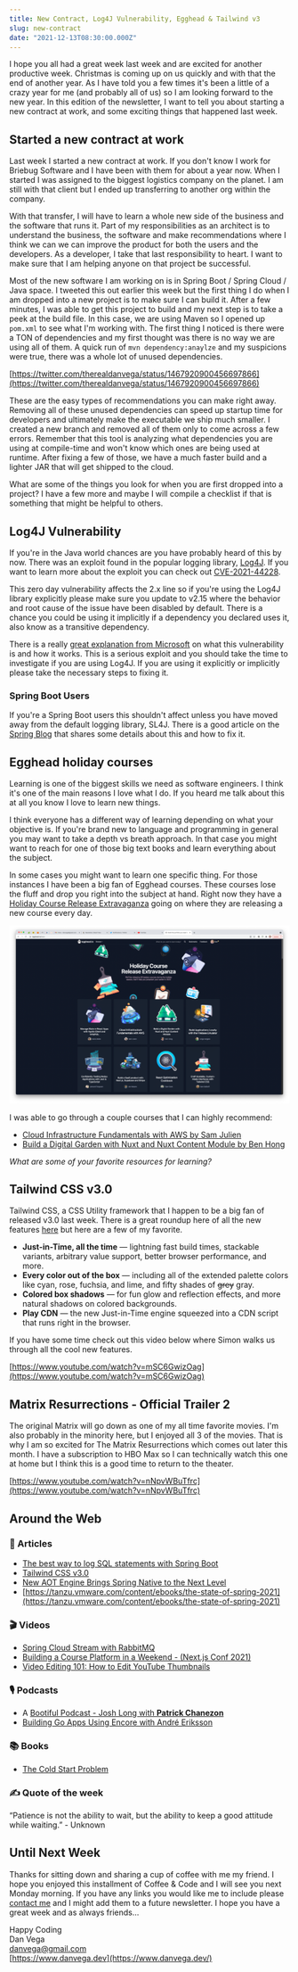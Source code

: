 ```yaml
---
title: New Contract, Log4J Vulnerability, Egghead & Tailwind v3
slug: new-contract
date: "2021-12-13T08:30:00.000Z"
---
```


I hope you all had a great week last week and are excited for another productive week. Christmas is coming up on us quickly and with that the end of another year. As I have told you a few times it's been a little of a crazy year for me (and probably all of us) so I am looking forward to the new year. In this edition of the newsletter, I want to tell you about starting a new contract at work, and some exciting things that happened last week.

## Started a new contract at work

Last week I started a new contract at work. If you don't know I work for Briebug Software and I have been with them for about a year now. When I started I was assigned to the biggest logistics company on the planet. I am still with that client but I ended up transferring to another org within the company.

With that transfer, I will have to learn a whole new side of the business and the software that runs it. Part of my responsibilities as an architect is to understand the business, the software and make recommendations where I think we can we can improve the product for both the users and the developers. As a developer, I take that last responsibility to heart. I want to make sure that I am helping anyone on that project be successful.

Most of the new software I am working on is in Spring Boot / Spring Cloud / Java space. I tweeted this out earlier this week but the first thing I do when I am dropped into a new project is to make sure I can build it. After a few minutes, I was able to get this project to build and my next step is to take a peek at the build file. In this case, we are using Maven so I opened up `pom.xml` to see what I'm working with. The first thing I noticed is there were a TON of dependencies and my first thought was there is no way we are using all of them. A quick run of `mvn dependency:anaylze` and my suspicions were true, there was a whole lot of unused dependencies.

[https://twitter.com/therealdanvega/status/1467920900456697866](https://twitter.com/therealdanvega/status/1467920900456697866)

These are the easy types of recommendations you can make right away. Removing all of these unused dependencies can speed up startup time for developers and ultimately make the executable we ship much smaller. I created a new branch and removed all of them only to come across a few errors. Remember that this tool is analyzing what dependencies you are using at compile-time and won't know which ones are being used at runtime. After fixing a few of those, we have a much faster build and a lighter JAR that will get shipped to the cloud.

What are some of the things you look for when you are first dropped into a project? I have a few more and maybe I will compile a checklist if that is something that might be helpful to others.

## Log4J Vulnerability

If you're in the Java world chances are you have probably heard of this by now. There was an exploit found in the popular logging library, [Log4J](https://logging.apache.org/log4j/2.x/). If you want to learn more about the exploit you can check out [CVE-2021-44228](http://cve.mitre.org/cgi-bin/cvename.cgi?name=2021-44228).

This zero day vulnerability affects the 2.x line so if you're using the Log4J library explicitly please make sure you update to v2.15 where the behavior and root cause of the issue have been disabled by default. There is a chance you could be using it implicitly if a dependency you declared uses it, also know as a transitive dependency.

There is a really [great explanation from Microsoft](https://msrc-blog.microsoft.com/2021/12/11/microsofts-response-to-cve-2021-44228-apache-log4j2/?s=09) on what this vulnerability is and how it works. This is a serious exploit and you should take the time to investigate if you are using Log4J. If you are using it explicitly or implicitly please take the necessary steps to fixing it.

### Spring Boot Users

If you're a Spring Boot users this shouldn't affect unless you have moved away from the default logging library, SL4J. There is a good article on the [Spring Blog](https://spring.io/blog/2021/12/10/log4j2-vulnerability-and-spring-boot) that shares some details about this and how to fix it.

## Egghead holiday courses

Learning is one of the biggest skills we need as software engineers. I think it's one of the main reasons I love what I do. If you heard me talk about this at all you know I love to learn new things.

I think everyone has a different way of learning depending on what your objective is. If you're brand new to language and programming in general you may want to take a depth vs breath approach. In that case you might want to reach for one of those big text books and learn everything about the subject.

In some cases you might want to learn one specific thing. For those instances I have been a big fan of Egghead courses. These courses lose the fluff and drop you right into the subject at hand.  Right now they have a [Holiday Course Release Extravaganza](https://egghead.io/learn) going on where they are releasing a new course every day.

![Egghead Holiday Course Release Extravaganza](./egghead.png)

I was able to go through a couple courses that I can highly recommend:

- [Cloud Infrastructure Fundamentals with AWS by Sam Julien](https://egghead.io/courses/cloud-infrastructure-fundamentals-with-aws-ee4bb845)
- [Build a Digital Garden with Nuxt and Nuxt Content Module by Ben Hong](https://egghead.io/courses/build-a-digital-garden-with-nuxt-and-nuxt-content-module-9b67f0de)

*What are some of your favorite resources for learning?*

## Tailwind CSS v3.0

Tailwind CSS, a CSS Utility framework that I happen to be a big fan of released v3.0 last week. There is a great roundup here of all the new features [here](https://tailwindcss.com/blog/tailwindcss-v3) but here are a few of my favorite.

- **Just-in-Time, all the time** — lightning fast build times, stackable variants, arbitrary value support, better browser performance, and more.
- **Every color out of the box** — including all of the extended palette colors like cyan, rose, fuchsia, and lime, and fifty shades of ~~grey~~ gray.
- **Colored box shadows** — for fun glow and reflection effects, and more natural shadows on colored backgrounds.
- **Play CDN** — the new Just-in-Time engine squeezed into a CDN script that runs right in the browser.

If you have some time check out this video below where Simon walks us through all the cool new features.

[https://www.youtube.com/watch?v=mSC6GwizOag](https://www.youtube.com/watch?v=mSC6GwizOag)

## Matrix Resurrections - Official Trailer 2

The original Matrix will go down as one of my all time favorite movies. I'm also probably in the minority here, but I enjoyed all 3 of the movies. That is why I am so excited for The Matrix Resurrections which comes out later this month. I have a subscription to HBO Max so I can technically watch this one at home but I think this is a good time to return to the theater.

[https://www.youtube.com/watch?v=nNpvWBuTfrc](https://www.youtube.com/watch?v=nNpvWBuTfrc)

## Around the Web

### 📝 Articles

- [The best way to log SQL statements with Spring Boot](https://vladmihalcea.com/log-sql-spring-boot/)
- [Tailwind CSS v3.0](https://tailwindcss.com/blog/tailwindcss-v3)
- [New AOT Engine Brings Spring Native to the Next Level](https://spring.io/blog/2021/12/09/new-aot-engine-brings-spring-native-to-the-next-level)
- [https://tanzu.vmware.com/content/ebooks/the-state-of-spring-2021](https://tanzu.vmware.com/content/ebooks/the-state-of-spring-2021)

### 🎬 Videos

- [Spring Cloud Stream with RabbitMQ](https://www.youtube.com/watch?v=Y1bwOL08mqs)
- [Building a Course Platform in a Weekend - (Next.js Conf 2021)](https://www.youtube.com/watch?v=qEBEo76gKK0)
- [Video Editing 101: How to Edit YouTube Thumbnails](https://www.youtube.com/watch?v=W9KdGcL80jQ)

### 🎙 Podcasts

- A [Bootiful Podcast - Josh Long with **Patrick Chanezon**](https://bootifulpodcast.fm/#/episodes/5878ef4e-c575-463b-a27e-67548fbad6d0)
- [Building Go Apps Using Encore with André Eriksson](https://softwareengineeringdaily.com/2021/12/06/building-go-apps-using-encore/)

### 📚 Books

- [The Cold Start Problem](https://www.coldstart.com/?twclid=11468056396621139976)

### ✍️ Quote of the week

“Patience is not the ability to wait, but the ability to keep a good attitude while waiting.” - Unknown

## Until Next Week

Thanks for sitting down and sharing a cup of coffee with me my friend. I hope you enjoyed this installment of Coffee & Code and I will see you next Monday morning. If you have any links you would like me to include please [contact me](http://twitter.com/therealdanvega) and I might add them to a future newsletter. I hope you have a great week and as always friends...

Happy Coding<br/>
Dan Vega<br/>
danvega@gmail.com<br/>
[https://www.danvega.dev](https://www.danvega.dev/)
